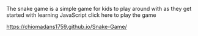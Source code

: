 The snake game is a simple game for kids to play around with as they get started with learning JavaScript
click here to play the game

https://chiomadans1759.github.io/Snake-Game/
